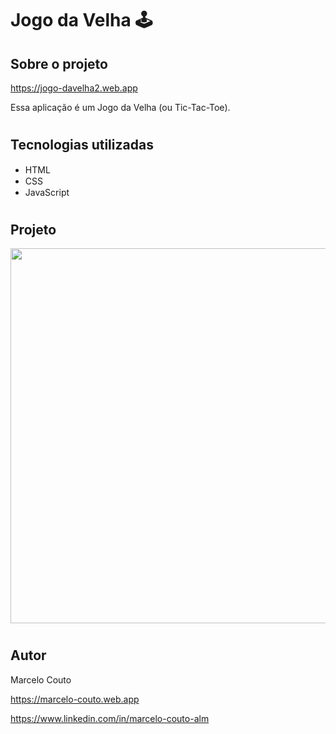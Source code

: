 # Jogo da Velha 🕹️

## Sobre o projeto
https://jogo-davelha2.web.app
 
Essa aplicação é um Jogo da Velha (ou Tic-Tac-Toe).
#

## Tecnologias utilizadas
* HTML <img src="https://cdn.jsdelivr.net/gh/devicons/devicon/icons/html5/html5-original.svg" height="15px"/>
* CSS <img src="https://cdn.jsdelivr.net/gh/devicons/devicon/icons/css3/css3-original.svg" height="15px"/>
* JavaScript <img src="https://cdn.jsdelivr.net/gh/devicons/devicon/icons/javascript/javascript-original.svg" height="15px"/>
#

## Projeto
<div>
<img src="https://user-images.githubusercontent.com/104110158/217120327-a4f8e5e4-2327-4b6c-bb39-56a6bbfd8c19.png" height="600px" /> 
</div>

#

## Autor
Marcelo Couto

https://marcelo-couto.web.app

https://www.linkedin.com/in/marcelo-couto-alm
